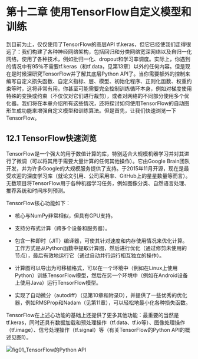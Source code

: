 # 第十二章 使用TensorFlow自定义模型和训练

到目前为止，仅仅使用了TensorFlow的高层API tf.keras，但它已经使我们走得很远了：我们构建了各种神经网络架构，包括回归和分类网络宽深网络以及自归一化网络，使用了各种技术，例如批归一化、dropout和学习率调度。实际上，你遇到的情况中有95％不需要tf.keras（和tf.data，见第13章）以外的任何内容。但是现在是时候深研究TensorFlow并了解其底层Python API了。当你需要额外的控制来编写自定义损失函数、自定义指标、层、模型、初始化程序、正则化函数、权重约束等时，这将非常有用。你甚至可能需要完全控制训练循环本身，例如对梯度使用特殊的变换或约束（不仅仅对它们进行裁剪），或者对网络的不同部分使用多个优化器。我们将在本章介绍所有这些情况，还将探讨如何使用TensorFlow的自动图形生成功能来增强自定义模型和训练算法。但是首先，让我们快速浏览一下TensorFlow。

## 12.1 TensorFlow快速浏览

TensorFlow是一个强大的用于数值计算的库，特别适合大规模机器学习并对其进行了微调（可以将其用于需要大量计算的任何其他操作）。它由Google Brain团队开发，并为许多Google的大规模服务提供了支持。于2015年11月开源，现在是最受欢迎的深度学习库（就论文引用、公司采用率、GitHub上的星星数量等而言）。无数项目将TensorFlow用于各种机器学习任务，例如图像分类、自然语言处理、推荐系统和时间序列预测。

TensorFlow核心功能如下：

- 核心与NumPy非常相似，但具有GPU支持。

- 支持分布式计算（跨多个设备和服务器）。

- 包含一种即时（JIT）编译器，可使其针对速度和内存使用情况来优化计算。工作方式是从Python函数中提取计算图，然后进行优化（通过修剪未使用的节点），最后有效地运行它（通过自动并行运行相互独立的操作）。

- 计算图可以导出为可移植格式，可以在一个环境中（例如在Linux上使用Python）训练TensorFlow模型，然后在另一个环境中（例如在Android设备上使用Java）运行TensorFlow模型。

- 实现了自动微分（autodiff）（见第10章和附录D），并提供了一些优秀的优化器，例如RMSProp和Nadam（见第11章），可以轻松地最小化各种损失函数。

TensorFlow在上述心功能的基础上还提供了更多其他功能：最重要的当然是tf.keras，同时还具有数据加载和预处理操作（tf.data、tf.io等）、图像处理操作（tf.image）、信号处理操作（tf.signal）等（有关TensorFlow的Python API的概述见图1）。

![fig01_TensorFlow的Python API]()

